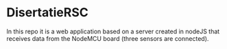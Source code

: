 # DisertatieRSC

In this repo it is a web application based on a server created in nodeJS that receives data from the NodeMCU board (three sensors are connected).
